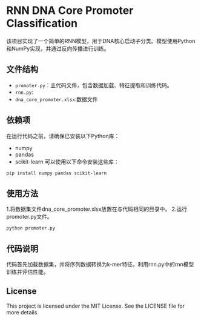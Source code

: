 # RNN DNA Core Promoter Classification

该项目实现了一个简单的RNN模型，用于DNA核心启动子分类。模型使用Python和NumPy实现，并通过反向传播进行训练。

## 文件结构

- `promoter.py`：主代码文件，包含数据加载、特征提取和训练代码。
-  `rnn.py`:
-  `dna_core_promoter.xlsx`:数据文件
## 依赖项
在运行代码之前，请确保已安装以下Python库：
- numpy
- pandas
- scikit-learn
可以使用以下命令安装这些库：
```sh
pip install numpy pandas scikit-learn
```
## 使用方法
1.将数据集文件dna_core_promoter.xlsx放置在与代码相同的目录中。
2.运行promoter.py文件。
```sh
python promoter.py
```
## 代码说明
代码首先加载数据集，并将序列数据转换为k-mer特征。利用rnn.py中的rnn模型训练并评估性能。

## License
This project is licensed under the MIT License. See the LICENSE file for more details.
